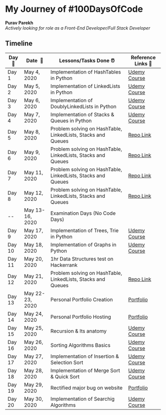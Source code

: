# My Journey of #100DaysOfCode 

**Purav Parekh**  
*Actively looking for role as a Front-End Developer/Full Stack Developer* 

## Timeline

|**Day:pushpin:**|**Date &nbsp;:calendar:**|**Lessons/Tasks Done :alarm_clock:**| **Reference Links :link:**|
|------|-----------------|--------------------|---------------------|
|Day 1|May 4, 2020| Implementation of HashTables in Python | [Udemy Course](https://www.udemy.com/course/master-the-coding-interview-data-structures-algorithms/) |
|Day 2|May 5, 2020| Implementation of LinkedLists in Python | [Udemy Course](https://www.udemy.com/course/master-the-coding-interview-data-structures-algorithms/)|
|Day 3|May 6, 2020| Implementation of DoublyLinkedLists in Python | [Udemy Course](https://www.udemy.com/course/master-the-coding-interview-data-structures-algorithms/)|
|Day 4|May 7, 2020| Implementation of Stacks & Queues in Python | [Udemy Course](https://www.udemy.com/course/master-the-coding-interview-data-structures-algorithms/)|
|Day 5|May 8, 2020| Problem solving on HashTable, LinkedLists, Stacks and Queues | [Repo Link](https://github.com/purav-parekh/InterviewQuestions/)|
|Day 6|May 9, 2020| Problem solving on HashTable, LinkedLists, Stacks and Queues | [Repo Link](https://github.com/purav-parekh/InterviewQuestions/) |
|Day 7|May 11, 2020| Problem solving on HashTable, LinkedLists, Stacks and Queues | [Repo Link](https://github.com/purav-parekh/InterviewQuestions/) |
|Day 8|May 12, 2020| Problem solving on HashTable, LinkedLists, Stacks and Queues | [Repo Link](https://github.com/purav-parekh/InterviewQuestions/) |
|--|May 13-16, 2020| Examination Days (No Code Days) |  |
|Day 9|May 17, 2020| Implementation of Trees, Trie in Python | [Udemy Course](https://www.udemy.com/course/master-the-coding-interview-data-structures-algorithms/) |
|Day 10|May 18, 2020| Implementation of Graphs in Python | [Udemy Course](https://www.udemy.com/course/master-the-coding-interview-data-structures-algorithms/) |
|Day 11|May 20, 2020| 1hr Data Structures test on Hackerrank |  |
|Day 12|May 21, 2020| Problem solving on HashTable, LinkedLists, Stacks and Queues | [Repo Link](https://github.com/purav-parekh/InterviewQuestions/) |
|Day 13|May 22-23, 2020| Personal Portfolio Creation | [Portfolio](https://purav-parekh.github.io) |
|Day 14|May 24, 2020| Personal Portfolio Hosting | [Portfolio](https://purav-parekh.github.io) |
|Day 15|May 25, 2020| Recursion & Its anatomy | [Udemy Course](https://www.udemy.com/course/master-the-coding-interview-data-structures-algorithms/) |
|Day 16|May 26, 2020| Sorting Algorithms Basics| [Udemy Course](https://www.udemy.com/course/master-the-coding-interview-data-structures-algorithms/) |
|Day 17|May 27, 2020| Implementation of Insertion & Selection Sort| [Udemy Course](https://www.udemy.com/course/master-the-coding-interview-data-structures-algorithms/) |
|Day 18|May 28, 2020| Implementation of Merge Sort & Quick Sort| [Udemy Course](https://www.udemy.com/course/master-the-coding-interview-data-structures-algorithms/) |
|Day 19|May 29, 2020| Rectified major bug on website| [Portfolio](https://purav-parekh.github.io) |
|Day 20|May 30, 2020| Implementation of Searchig Algorithms| [Udemy Course](https://www.udemy.com/course/master-the-coding-interview-data-structures-algorithms/) |






















